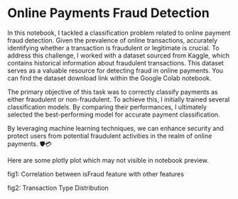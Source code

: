 # Online Payments Fraud Detection
In this notebook, I tackled a classification problem related to online payment fraud detection. Given the prevalence of online transactions, accurately identifying whether a transaction is fraudulent or legitimate is crucial. To address this challenge, I worked with a dataset sourced from Kaggle, which contains historical information about fraudulent transactions. This dataset serves as a valuable resource for detecting fraud in online payments. You can find the dataset download link within the Google Colab notebook.

The primary objective of this task was to correctly classify payments as either fraudulent or non-fraudulent. To achieve this, I initially trained several classification models. By comparing their performances, I ultimately selected the best-performing model for accurate payment classification.

By leveraging machine learning techniques, we can enhance security and protect users from potential fraudulent activities in the realm of online payments. 🛡️💳

Here are some plotly plot which may not visible in notebook preview.

fig1: Correlation between isFraud feature with other features



fig2: Transaction Type Distribution

